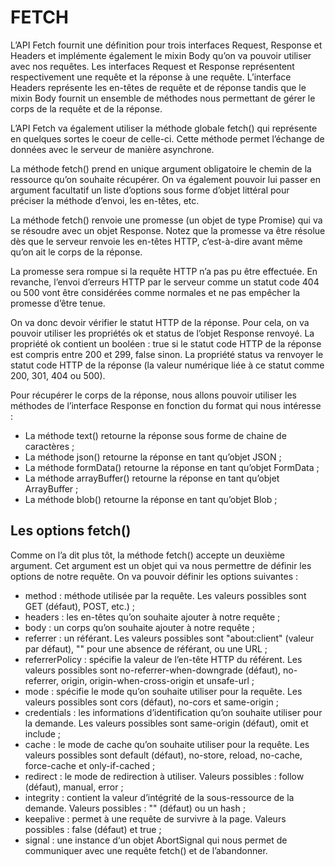 # FETCH

L’API Fetch fournit une définition pour trois interfaces Request, Response et 
Headers et implémente également le mixin Body qu’on va pouvoir utiliser avec 
nos requêtes.
Les interfaces Request et Response représentent respectivement une requête et 
la réponse à une requête. L’interface Headers représente les en-têtes de requête 
et de réponse tandis que le mixin Body fournit un ensemble de méthodes nous 
permettant de gérer le corps de la requête et de la réponse.

L’API Fetch va également utiliser la méthode globale fetch() qui représente 
en quelques sortes le coeur de celle-ci. Cette méthode permet l’échange de 
données avec le serveur de manière asynchrone.

La méthode fetch() prend en unique argument obligatoire le chemin de la 
ressource qu’on souhaite récupérer. On va également pouvoir lui passer en 
argument facultatif un liste d’options sous forme d’objet littéral pour 
préciser la méthode d’envoi, les en-têtes, etc.

La méthode fetch() renvoie une promesse (un objet de type Promise) qui va se 
résoudre avec un objet Response. Notez que la promesse va être résolue dès 
que le serveur renvoie les en-têtes HTTP, c’est-à-dire avant même qu’on ait 
le corps de la réponse.

La promesse sera rompue si la requête HTTP n’a pas pu être effectuée. 
En revanche, l’envoi d’erreurs HTTP par le serveur comme un statut code 
404 ou 500 vont être considérées comme normales et ne pas empêcher la 
promesse d’être tenue.

On va donc devoir vérifier le statut HTTP de la réponse. Pour cela, 
on va pouvoir utiliser les propriétés ok et status de l’objet Response renvoyé.
La propriété ok contient un booléen : true si le statut code HTTP de la 
réponse est compris entre 200 et 299, false sinon.
La propriété status va renvoyer le statut code HTTP de la réponse 
(la valeur numérique liée à ce statut comme 200, 301, 404 ou 500).

Pour récupérer le corps de la réponse, nous allons pouvoir utiliser les méthodes de l’interface Response en fonction du format qui nous intéresse :
* La méthode text() retourne la réponse sous forme de chaine de caractères ;
* La méthode json() retourne la réponse en tant qu’objet JSON ;
* La méthode formData() retourne la réponse en tant qu’objet FormData ;
* La méthode arrayBuffer() retourne la réponse en tant qu’objet ArrayBuffer ;
* La méthode blob() retourne la réponse en tant qu’objet Blob ;

## Les options fetch()
Comme on l’a dit plus tôt, la méthode fetch() accepte un deuxième argument. Cet argument est un objet qui va nous permettre de définir les options de notre requête. On va pouvoir définir les options suivantes :
* method : méthode utilisée par la requête. Les valeurs possibles sont GET (défaut), POST, etc.) ;
* headers : les en-têtes qu’on souhaite ajouter à notre requête ;
* body : un corps qu’on souhaite ajouter à notre requête ;
* referrer : un référant. Les valeurs possibles sont "about:client" (valeur par défaut), "" pour une absence de référant, ou une URL ;
* referrerPolicy : spécifie la valeur de l’en-tête HTTP du référent. Les valeurs possibles sont no-referrer-when-downgrade (défaut), no-referrer, origin, origin-when-cross-origin et unsafe-url ;
* mode : spécifie le mode qu’on souhaite utiliser pour la requête. Les valeurs possibles sont cors (défaut), no-cors et same-origin ;
* credentials : les informations d’identification qu’on souhaite utiliser pour la demande. Les valeurs possibles sont same-origin (défaut), omit et include ;
* cache : le mode de cache qu’on souhaite utiliser pour la requête. Les valeurs possibles sont default (défaut), no-store, reload, no-cache, force-cache et only-if-cached ;
* redirect : le mode de redirection à utiliser. Valeurs possibles : follow (défaut), manual, error ;
* integrity : contient la valeur d’intégrité de la sous-ressource de la demande. Valeurs possibles : "" (défaut) ou un hash ;
* keepalive : permet à une requête de survivre à la page. Valeurs possibles : false (défaut) et true ;
* signal : une instance d‘un objet AbortSignal qui nous permet de communiquer avec une requête fetch() et de l’abandonner.

